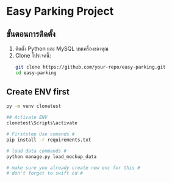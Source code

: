 # Easy Parking Project

## ขั้นตอนการติดตั้ง

1. ติดตั้ง Python และ MySQL บนเครื่องของคุณ
2. Clone โปรเจคนี้:
   ```bash
   git clone https://github.com/your-repo/easy-parking.git
   cd easy-parking

## Create ENV first 
 ```bash
 py -m venv clonetest   
  
## Activate ENV 
clonetest\Scripts\activate 

# Firststep Use comands #
pip install -r requirements.txt

# load data commands #  
python manage.py load_mockup_data

# make sure you already create new enc for this #
# don't forget to swift cd #
